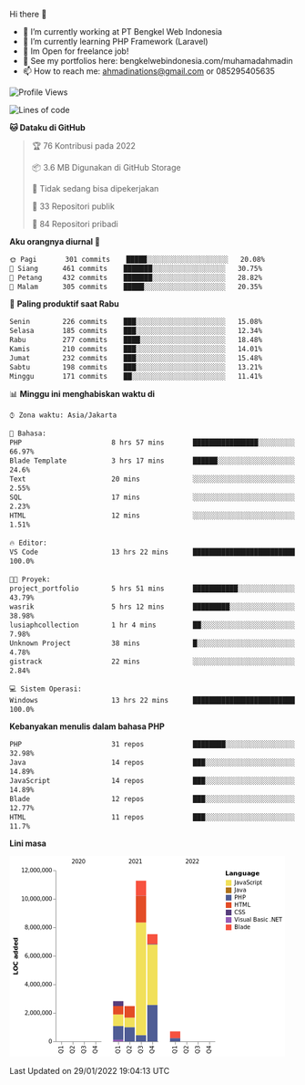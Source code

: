 Hi there 👋

- 🔭 I’m currently working at PT Bengkel Web Indonesia
- 🌱 I’m currently learning PHP Framework (Laravel)
- 📂 Im Open for freelance job!
- 🧷 See my portfolios here: bengkelwebindonesia.com/muhamadahmadin
- 📫 How to reach me: ahmadinations@gmail.com or 085295405635


<!--START_SECTION:waka-->
![Profile Views](http://img.shields.io/badge/Profil%20dilihat-0-blue)

![Lines of code](https://img.shields.io/badge/Sejak%20Hello%20World%20aku%20telah%20menulis-25%20Million%20baris%20kode-blue)

**🐱 Dataku di GitHub** 

> 🏆 76 Kontribusi pada 2022
 > 
> 📦 3.6 MB Digunakan di GitHub Storage 
 > 
> 🚫 Tidak sedang bisa dipekerjakan
 > 
> 📜 33 Repositori publik 
 > 
> 🔑 84 Repositori pribadi  
 > 
**Aku orangnya diurnal 🐤** 

```text
🌞 Pagi       301 commits    █████░░░░░░░░░░░░░░░░░░░░   20.08% 
🌆 Siang      461 commits    ███████░░░░░░░░░░░░░░░░░░   30.75% 
🌃 Petang     432 commits    ███████░░░░░░░░░░░░░░░░░░   28.82% 
🌙 Malam      305 commits    █████░░░░░░░░░░░░░░░░░░░░   20.35%

```
📅 **Paling produktif saat Rabu** 

```text
Senin        226 commits    ███░░░░░░░░░░░░░░░░░░░░░░   15.08% 
Selasa       185 commits    ███░░░░░░░░░░░░░░░░░░░░░░   12.34% 
Rabu         277 commits    ████░░░░░░░░░░░░░░░░░░░░░   18.48% 
Kamis        210 commits    ███░░░░░░░░░░░░░░░░░░░░░░   14.01% 
Jumat        232 commits    ███░░░░░░░░░░░░░░░░░░░░░░   15.48% 
Sabtu        198 commits    ███░░░░░░░░░░░░░░░░░░░░░░   13.21% 
Minggu       171 commits    ██░░░░░░░░░░░░░░░░░░░░░░░   11.41%

```


📊 **Minggu ini menghabiskan waktu di** 

```text
⌚︎ Zona waktu: Asia/Jakarta

💬 Bahasa: 
PHP                      8 hrs 57 mins       ████████████████░░░░░░░░░   66.97% 
Blade Template           3 hrs 17 mins       ██████░░░░░░░░░░░░░░░░░░░   24.6% 
Text                     20 mins             ░░░░░░░░░░░░░░░░░░░░░░░░░   2.55% 
SQL                      17 mins             ░░░░░░░░░░░░░░░░░░░░░░░░░   2.23% 
HTML                     12 mins             ░░░░░░░░░░░░░░░░░░░░░░░░░   1.51%

🔥 Editor: 
VS Code                  13 hrs 22 mins      █████████████████████████   100.0%

🐱‍💻 Proyek: 
project_portfolio        5 hrs 51 mins       ███████████░░░░░░░░░░░░░░   43.79% 
wasrik                   5 hrs 12 mins       █████████░░░░░░░░░░░░░░░░   38.98% 
lusiaphcollection        1 hr 4 mins         ██░░░░░░░░░░░░░░░░░░░░░░░   7.98% 
Unknown Project          38 mins             █░░░░░░░░░░░░░░░░░░░░░░░░   4.78% 
gistrack                 22 mins             ░░░░░░░░░░░░░░░░░░░░░░░░░   2.84%

💻 Sistem Operasi: 
Windows                  13 hrs 22 mins      █████████████████████████   100.0%

```

**Kebanyakan menulis dalam bahasa PHP** 

```text
PHP                      31 repos            ████████░░░░░░░░░░░░░░░░░   32.98% 
Java                     14 repos            ███░░░░░░░░░░░░░░░░░░░░░░   14.89% 
JavaScript               14 repos            ███░░░░░░░░░░░░░░░░░░░░░░   14.89% 
Blade                    12 repos            ███░░░░░░░░░░░░░░░░░░░░░░   12.77% 
HTML                     11 repos            ███░░░░░░░░░░░░░░░░░░░░░░   11.7%

```


**Lini masa**

![Chart not found](https://raw.githubusercontent.com/MuhamadAhmadin/MuhamadAhmadin/master/charts/bar_graph.png) 


 Last Updated on 29/01/2022 19:04:13 UTC
<!--END_SECTION:waka-->
